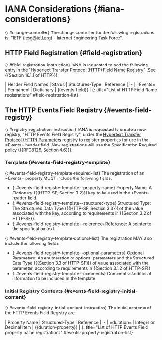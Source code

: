 # IANA Considerations {#iana-considerations}

{: #change-controller}
The change controller for the following registrations is: "IETF (iesg@ietf.org) - Internet Engineering Task Force".

## HTTP Field Registration {#field-registration}

{: #field-registration-instruction}
IANA is requested to add the following entry in the "[Hypertext Transfer Protocol (HTTP) Field Name Registry](https://www.iana.org/assignments/http-fields/)" (See {{Section 16.1.1 of HTTP}}):

| Header Field Names  | Status     | Structured-Type  | Reference         |
|-
| =Events=            | Permanent  | Dictionary       | {{events-field}}  |
{: title="List of HTTP Field Name registrations" #field-registration-list}

## The HTTP Events Field Registry {#events-field-registry}

{: #registry-registration-instruction}
IANA is requested to create a new registry, "HTTP Events Field Registry", under the [Hypertext Transfer Protocol (HTTP) Parameters](https://www.iana.org/assignments/http-parameters/) registry to register properties for use in the =Events= header field. New registrations will use the Specification Required policy ({{RFC8126, Section 4.6}}).

### Template {#events-field-registry-template}

{: #events-field-registry-template-required-list}
The registration of an =Events= property MUST include the following fields:

+ {: #events-field-registry-template--property-name}
Property Name: A Dictionary ({{HTTP-SF, Section 3.2}}) key to be used in the =Events= header field.
+ {: #events-field-registry-template--structured-type}
Structured Type: The Structured Data Type ({{HTTP-SF, Section 3.3}}) of the value associated with the key, according to requirements in {{Section 3.2 of HTTP-SF}}.
+ {: #events-field-registry-template--reference}
Reference: A pointer to the specification text.

{: #events-field-registry-template-optional-list}
The registration MAY also include the following fields:

+ {: #events-field-registry-template--optional-parameters}
Optional Parameters: An enumeration of optional parameters and the Structured Data Type ({{Section 3.3 of HTTP-SF}}) of value associated with the parameter, according to requirements in {{Section 3.1.2 of HTTP-SF}}
+ {: #events-field-registry-template--comments}
Comments: Additional information to be included in the template.

### Initial Registry Contents {#events-field-registry-initial-content}

{: #events-field-registry-initial-content-instruction}
The initial contents of the HTTP Events Field Registry are:

| Property Name  | Structured-Type         | Reference             |
|-
| =duration=     | Integer or Decimal Item | {{duration-property}} |
{: title="List of HTTP Events Field property name registrations" #events-property-registration-list}
